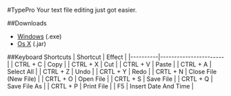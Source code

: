 #TypePro
Your text file editing just got easier.

##Downloads
 - [Windows](https://github.com/PandemicMoon/TypePro/blob/master/typepro.exe?raw=true) (.exe)
 - [Os X](https://github.com/PandemicMoon/TypePro/blob/master/typepro.jar?raw=true) (.jar)
 
##Keyboard Shortcuts
| Shortcut | Effect                |
|----------|-----------------------|
| CTRL + C | Copy                  |
| CTRL + X | Cut                   |
| CTRL + V | Paste                 |
| CTRL + A | Select All            |
| CTRL + Z | Undo                  |
| CRTL + Y | Redo                  |
| CRTL + N | Close File (New File) |
| CRTL + O | Open File             |
| CRTL + S | Save File             |
| CRTL + Q | Save File As          |
| CRTL + P | Print File            |
| F5       | Insert Date And Time  |